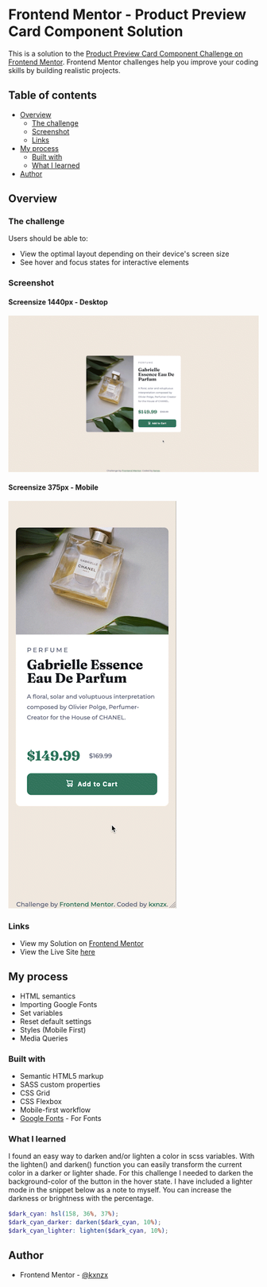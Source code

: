 # Frontend Mentor - Product Preview Card Component Solution

This is a solution to the [Product Preview Card Component Challenge on Frontend Mentor](https://www.frontendmentor.io/challenges/product-preview-card-component-GO7UmttRfa). Frontend Mentor challenges help you improve your coding skills by building realistic projects.

## Table of contents

- [Overview](#overview)
  - [The challenge](#the-challenge)
  - [Screenshot](#screenshot)
  - [Links](#links)
- [My process](#my-process)
  - [Built with](#built-with)
  - [What I learned](#what-i-learned)
- [Author](#author)

## Overview

### The challenge

Users should be able to:

- View the optimal layout depending on their device's screen size
- See hover and focus states for interactive elements

### Screenshot

#### Screensize 1440px - Desktop

![Desktop](images/Desktop.gif)

#### Screensize 375px - Mobile

![Mobile](images/Mobile.gif)

### Links

- View my Solution on [Frontend Mentor](https://www.frontendmentor.io/solutions/product-card-component-with-css-grid-lXRHqpXQVy)
- View the Live Site [here](https://kxnzx.github.io/product-card-component/)

## My process

- HTML semantics
- Importing Google Fonts
- Set variables
- Reset default settings
- Styles (Mobile First)
- Media Queries

### Built with

- Semantic HTML5 markup
- SASS custom properties
- CSS Grid
- CSS Flexbox
- Mobile-first workflow
- [Google Fonts](https://fonts.google.com/) - For Fonts

### What I learned

I found an easy way to darken and/or lighten a color in scss variables. With the lighten() and darken() function you can easily transform the current color in a darker or lighter shade. For this challenge I needed to darken the background-color of the button in the hover state. I have included a lighter mode in the snippet below as a note to myself. You can increase the darkness or brightness with the percentage.

```scss
$dark_cyan: hsl(158, 36%, 37%);
$dark_cyan_darker: darken($dark_cyan, 10%);
$dark_cyan_lighter: lighten($dark_cyan, 10%);
```

## Author

- Frontend Mentor - [@kxnzx](https://www.frontendmentor.io/profile/kxnzx)
